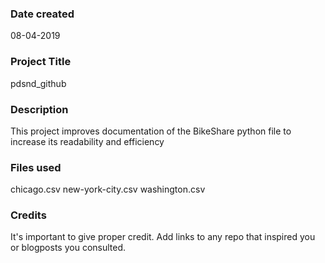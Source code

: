 ### Date created
08-04-2019

### Project Title
pdsnd_github

### Description
This project improves documentation of the BikeShare python file to increase its readability and efficiency

### Files used
chicago.csv
new-york-city.csv
washington.csv

### Credits
It's important to give proper credit. Add links to any repo that inspired you or blogposts you consulted.
